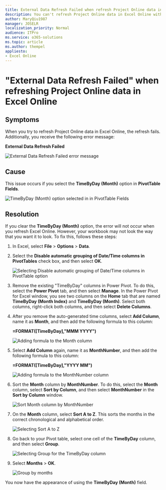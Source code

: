 ```yaml
---
title: External Data Refresh Failed when refresh Project Online data in Excel Online
description: You can't refresh Project Online data in Excel Online with an "External Data Refresh Failed" error message. 
author: MaryQiu1987
manager: JOSELR
localization_priority: Normal
audience: ITPro
ms.service: o365-solutions
ms.topic: article
ms.author: thempel
appliesto:
- Excel Online
---
```


# "External Data Refresh Failed" when refreshing Project Online data in Excel Online

## Symptoms

When you try to refresh Project Online data in Excel Online, the refresh fails. Additionally, you receive the following error message:

**External Data Refresh Failed**

![External Data Refresh Failed error message](./media/excel-online-refresh-fails-project-online-using-timebyday/error.png)

## Cause

This issue occurs if you select the **TimeByDay (Month)** option in **PivotTable Fields**.

![TimeByDay (Month) option selected in in PivotTable Fields](./media/excel-online-refresh-fails-project-online-using-timebyday/timebyday-option.png)

## Resolution

If you clear the **TimeByDay (Month)** option, the error will not occur when you refresh Excel Online. However, your workbook may not look the way that you want it to look. To fix this, follows these steps:

1. In Excel, select **File** > **Options** > **Data**.
1. Select the **Disable automatic grouping of Date/Time columns in PivotTables** check box, and then select **OK**.

   ![Selecting Disable automatic grouping of Date/Time columns in PivotTable option](./media/excel-online-refresh-fails-project-online-using-timebyday/check-box.png)

1. Remove the existing "TimeByDay" columns in Power Pivot. To do this, select the **Power Pivot** tab, and then select **Manage**. In the Power Pivot for Excel window, you see two columns on the **Home** tab that are named **TimeByDay (Month Index)** and **TimeByDay (Month)**. Select both columns, right-click both columns, and then select **Delete Columns**.
1. After you remove the auto-generated time columns, select **Add Column**, name it as **Month**, and then add the following formula to this column:

   **=FORMAT([TimeByDay],"MMM YYYY")**

   ![Adding formula to the Month column](./media/excel-online-refresh-fails-project-online-using-timebyday/formula-to-month-column.png)

1. Select **Add Column** again, name it as **MonthNumber**, and then add the following formula to this column:

   **=FORMAT([TimeByDay],"YYYY MM")**

   ![Adding formula to the MonthNumber column](./media/excel-online-refresh-fails-project-online-using-timebyday/formula-to-monthnumber-column.png)

1. Sort the **Month** column by **MonthNumber**. To do this, select the **Month** column, select **Sort by Column**, and then select **MonthNumber** in the **Sort by Column** window.

   ![Sort Month column by MonthNumber](./media/excel-online-refresh-fails-project-online-using-timebyday/sort-by-column.png)

1. On the **Month** column, select **Sort A to Z**. This sorts the months in the correct chronological and alphabetical order.

   ![Selecting Sort A to Z](./media/excel-online-refresh-fails-project-online-using-timebyday/sort-a-to-z.png)

1. Go back to your Pivot table, select one cell of the **TimeByDay** column, and then select **Group**.

   ![Selecting Group for the TimeByDay column](./media/excel-online-refresh-fails-project-online-using-timebyday/group.png)

1. Select **Months** > **OK**.

   ![Group by months](./media/excel-online-refresh-fails-project-online-using-timebyday/group-by-months.png)

You now have the appearance of using the **TimeByDay (Month)** field.
